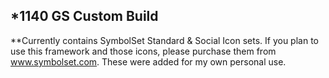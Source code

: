 *1140 GS Custom Build
---
**Currently contains SymbolSet Standard & Social Icon sets. If you plan to use this framework and those icons, please purchase them from www.symbolset.com. These were added for my own personal use.